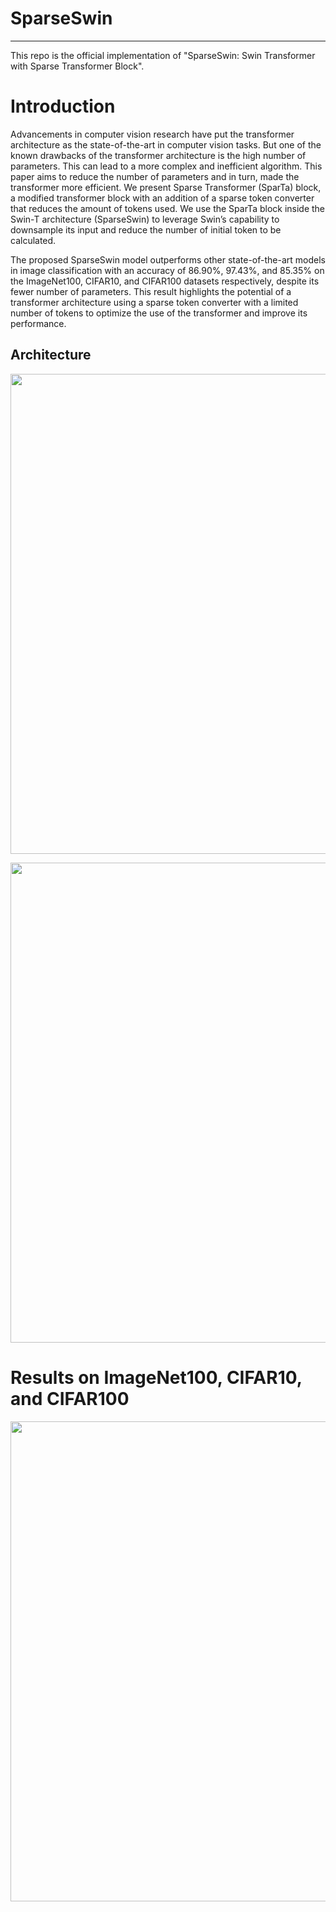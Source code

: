 # SparseSwin 
---
This repo is the official implementation of "SparseSwin: Swin Transformer with Sparse Transformer Block". <br>

# Introduction
Advancements in computer vision research have put the transformer architecture as the state-of-the-art in computer vision tasks. But one of the known drawbacks of the transformer architecture is the high number of parameters. This can lead to a more complex and inefficient algorithm. This paper aims to reduce the number of parameters and in turn, made the transformer more efficient. We present Sparse Transformer (SparTa) block, a modified transformer block with an addition of a sparse token converter that reduces the amount of tokens used. We use the SparTa block inside the Swin-T architecture (SparseSwin) to leverage Swin’s capability to downsample its input and reduce the number of initial token to be calculated. 

The proposed SparseSwin model outperforms other state-of-the-art models in image classification with an accuracy of 86.90%, 97.43%, and 85.35% on the ImageNet100, CIFAR10, and CIFAR100 datasets respectively, despite its fewer number of parameters. This result highlights the potential of a transformer architecture using a sparse token converter with a limited number of tokens to optimize the use of the transformer and improve its performance. 

## Architecture
<p align="center" ><img src="https://media.discordapp.net/attachments/449985531372240908/1117657023056728194/sparseswin.png?width=1440&height=288" width="768"/> </p>
<p align="center" ><img src="https://media.discordapp.net/attachments/449985531372240908/1117657023287410738/sparta_block.png?width=1163&height=662" width="768"/> </p>

# Results on ImageNet100, CIFAR10, and CIFAR100
<p align="center" ><img src="https://media.discordapp.net/attachments/449985531372240908/1117776309913923645/table.png?width=1126&height=382" width="768"/> </p>

